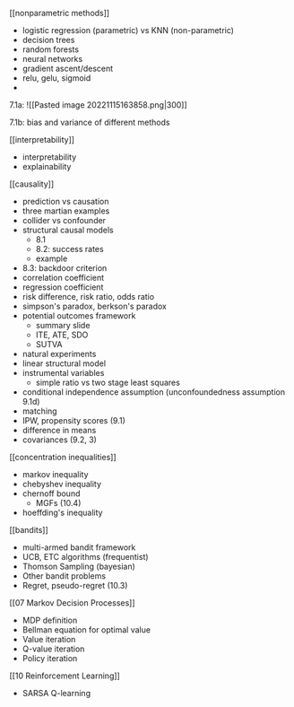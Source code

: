[[nonparametric methods]]
 - logistic regression (parametric) vs KNN (non-parametric)
 - decision trees
 - random forests
 - neural networks
 - gradient ascent/descent
 - relu, gelu, sigmoid
 - 

7.1a:
![[Pasted image 20221115163858.png|300]]

7.1b: bias and variance of different methods


[[interpretability]]
- interpretability
- explainability

[[causality]]
 - prediction vs causation
 - three martian examples
 - collider vs confounder
 - structural causal models
	 - 8.1
	 - 8.2: success rates
	 - example
 - 8.3: backdoor criterion
 - correlation coefficient
 - regression coefficient
 - risk difference, risk ratio, odds ratio
 - simpson's paradox, berkson's paradox
 - potential outcomes framework
	 - summary slide
	 - ITE, ATE, SDO
	 - SUTVA
 -  natural experiments
 - linear structural model
 - instrumental variables
	 - simple ratio vs two stage least squares
 - conditional independence assumption (unconfoundedness assumption 9.1d)
 - matching
 - IPW, propensity scores (9.1)
 - difference in means
 - covariances (9.2, 3)

[[concentration inequalities]]
 - markov inequality
 - chebyshev inequality
 - chernoff bound
	 - MGFs (10.4)
 - hoeffding's inequality

[[bandits]]
 - multi-armed bandit framework
 - UCB, ETC algorithms (frequentist)
 - Thomson Sampling (bayesian)
 - Other bandit problems
 - Regret, pseudo-regret (10.3)

[[07 Markov Decision Processes]]
 - MDP definition
 - Bellman equation for optimal value
 - Value iteration
 - Q-value iteration
 - Policy iteration

[[10 Reinforcement Learning]]
 - SARSA Q-learning

